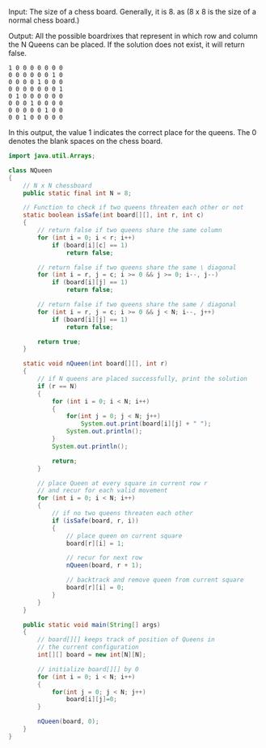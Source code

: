 Input:
The size of a chess board. Generally, it is 8. as (8 x 8 is the size of a normal chess board.)

Output:
All the possible boardrixes that represent in which row and column the N Queens can be placed.
If the solution does not exist, it will return false.

	1 0 0 0 0 0 0 0
	0 0 0 0 0 0 1 0
	0 0 0 0 1 0 0 0
	0 0 0 0 0 0 0 1
	0 1 0 0 0 0 0 0
	0 0 0 1 0 0 0 0
	0 0 0 0 0 1 0 0
	0 0 1 0 0 0 0 0

In this output, the value 1 indicates the correct place for the queens.
The 0 denotes the blank spaces on the chess board.

```JAVA
import java.util.Arrays;

class NQueen
{
	// N x N chessboard
	public static final int N = 8;

	// Function to check if two queens threaten each other or not
	static boolean isSafe(int board[][], int r, int c)
	{
		// return false if two queens share the same column
		for (int i = 0; i < r; i++)
			if (board[i][c] == 1)
				return false;

		// return false if two queens share the same \ diagonal
		for (int i = r, j = c; i >= 0 && j >= 0; i--, j--)
			if (board[i][j] == 1)
				return false;

		// return false if two queens share the same / diagonal
		for (int i = r, j = c; i >= 0 && j < N; i--, j++)
			if (board[i][j] == 1)
				return false;

		return true;
	}

	static void nQueen(int board[][], int r)
	{
		// if N queens are placed successfully, print the solution
		if (r == N)
		{
			for (int i = 0; i < N; i++)
			{
				for(int j = 0; j < N; j++)
					System.out.print(board[i][j] + " ");
				System.out.println();
			}
			System.out.println();

			return;
		}

		// place Queen at every square in current row r
		// and recur for each valid movement
		for (int i = 0; i < N; i++)
		{
			// if no two queens threaten each other
			if (isSafe(board, r, i))
			{
				// place queen on current square
				board[r][i] = 1;

				// recur for next row
				nQueen(board, r + 1);

				// backtrack and remove queen from current square
				board[r][i] = 0;
			}
		}
	}

	public static void main(String[] args)
	{
		// board[][] keeps track of position of Queens in
		// the current configuration
		int[][] board = new int[N][N];

		// initialize board[][] by 0
		for (int i = 0; i < N; i++)
		{
			for(int j = 0; j < N; j++)
				board[i][j]=0;
		}

		nQueen(board, 0);
	}
}
```